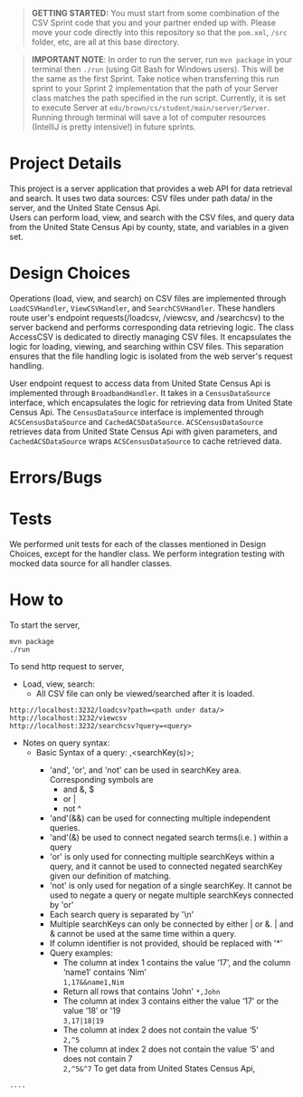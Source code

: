 > **GETTING STARTED:** You must start from some combination of the CSV Sprint code that you and your partner ended up with. Please move your code directly into this repository so that the `pom.xml`, `/src` folder, etc, are all at this base directory.

> **IMPORTANT NOTE**: In order to run the server, run `mvn package` in your terminal then `./run` (using Git Bash for Windows users). This will be the same as the first Sprint. Take notice when transferring this run sprint to your Sprint 2 implementation that the path of your Server class matches the path specified in the run script. Currently, it is set to execute Server at `edu/brown/cs/student/main/server/Server`. Running through terminal will save a lot of computer resources (IntelliJ is pretty intensive!) in future sprints.

# Project Details
This project is a server application that provides a web API for data retrieval and search. It uses two data sources: CSV files under path data/ in the server, and the United State Census Api.</br>
Users can perform load, view, and search with the CSV files, and query data from  the United State Census Api by county, state, and variables in a given set.

# Design Choices
Operations (load, view, and search) on CSV files are implemented through `LoadCSVHandler`, `ViewCSVHandler`, and `SearchCSVHandler`. These handlers route user's endpoint requests(/loadcsv, /viewcsv, and /searchcsv) to the server backend and performs corresponding data retrieving logic.
The class AccessCSV is dedicated to directly managing CSV files. It encapsulates the logic for loading, viewing, and searching within CSV files. This separation ensures that the file handling logic is isolated from the web server's request handling.

User endpoint request to access data from United State Census Api is implemented through  `BroadbandHandler`.  It takes in a `CensusDataSource` interface, which encapsulates the logic for retrieving data from United State Census Api.
The `CensusDataSource` interface is implemented through `ACSCensusDataSource` and `CachedACSDataSource`. `ACSCensusDataSource` retrieves data from United State Census Api with given parameters, and `CachedACSDataSource` wraps  `ACSCensusDataSource` to cache retrieved data. 

# Errors/Bugs

# Tests
We performed unit tests for each of the classes mentioned in Design Choices, except for the handler class. We perform integration testing with mocked data source for all handler classes.

# How to
To start the server,
```angular2html
mvn package
./run
```
To send http request to server,
- Load, view, search:
  - All CSV file can only be viewed/searched after it is loaded. 
```angular2html
http://localhost:3232/loadcsv?path=<path under data/>
http://localhost:3232/viewcsv
http://localhost:3232/searchcsv?query=<query>
```
- Notes on query syntax:
  - Basic Syntax of a query:
    <colIdentifier>,<searchKey(s)>;
    - 'and', 'or', and 'not' can be used in searchKey area. Corresponding symbols are
        - and &, $
        - or |
        - not ^
    - 'and'(&&) can be used for connecting multiple independent queries.
    - 'and'(&)  be used to connect negated search terms(i.e. <searchKey>) within a query
    - 'or' is only used for connecting multiple searchKeys within a query, and it cannot be used to connected negated searchKey given our definition of matching.
    - 'not' is only used for negation of a single searchKey. It cannot be used to negate a query or negate multiple searchKeys connected by 'or'
    - Each search query is separated by '\n'
    - Multiple searchKeys can only be connected by either | or &. | and & cannot be used at the same time within a query.
    - If column identifier is not provided, <colIdentifier> should be replaced with '*'
    - Query examples:
        - The column at index 1 contains the value ‘17’, and the column ‘name1’ contains ‘Nim’<br/>
          `1,17&&name1,Nim`
        - Return all rows that contains 'John'
          `*,John`
        - The column at index 3 contains either the value ‘17’ or the value ‘18’ or '19<br/>
          `3,17|18|19`
        - The column at index 2 does not contain the value ‘5’<br/>
          `2,^5`
        - The column at index 2 does not contain the value ‘5’ and does not contain 7<br/>
          `2,^5&^7`
To get data from United States Census Api,
```angular2html
....
```

